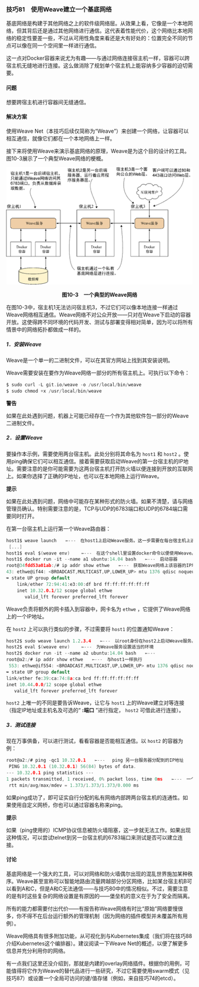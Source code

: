 ### 技巧81　使用Weave建立一个基底网络

基底网络是构建于其他网络之上的软件级网络层。从效果上看，它像是一个本地网络，但其背后还是通过其他网络进行通信。这代表着性能代价，这个网络比本地网络的稳定性要差一些，不过从可用性角度来看还是大有好处的：位置完全不同的节点可以像在同一个空间里一样进行通信。

这一点对Docker容器来说尤为有趣——与通过网络连接宿主机一样，容器可以跨宿主机无缝地进行连接。这么做消除了规划单个宿主机上能容纳多少容器的迫切需要。

#### 问题

想要跨宿主机进行容器间无缝通信。

#### 解决方案

使用Weave Net（本技巧后续仅简称为“Weave”）来创建一个网络，让容器可以相互通信，就像它们都在一个本地网络上一样。

接下来将使用Weave来演示基底网络的原理，Weave是为这个目的设计的工具。图10-3展示了一个典型Weave网络的梗概。

![50.png](../images/50.png)
<center class="my_markdown"><b class="my_markdown">图10-3　一个典型的Weave网络</b></center>

在图10-3中，宿主机1无法访问宿主机3，不过它们可以像本地连接一样通过Weave网络相互通信。Weave网络不对公众开放——只对在Weave下启动的容器开放。这使得跨不同环境的代码开发、测试与部署变得相对简单，因为可以将所有情景中的网络拓扑都做成一样的。

##### 1．安装Weave

Weave是一个单一的二进制文件，可以在其官方网站上找到其安装说明。

Weave需要安装在要作为Weave网络一部分的所有宿主机上。可执行以下命令：

```c
$ sudo curl -L git.io/weave -o /usr/local/bin/weave
$ sudo chmod +x /usr/local/bin/weave
```



**警告**

如果在此处遇到问题，机器上可能已经存在一个作为其他软件包一部分的Weave二进制文件。



##### 2．设置Weave

要操作本示例，需要使用两台宿主机。此处分别将其命名为 `host1` 和 `host2` 。使用ping确保它们可以相互通信。接着需要获取启动Weave的第一台宿主机的IP地址。需要注意的是你可能需要为这两台宿主机打开防火墙以便连接到开放的互联网上。如果你选择了正确的IP地址，也可以在本地网络上运行Weave。



**提示**

如果在此处遇到问题，网络中可能存在某种形式的防火墙。如果不清楚，请与网络管理员确认。特别需要注意的是，TCP与UDP的6783端口和UDP的6784端口需要同时打开。



在第一台宿主机上运行第一个Weave路由器：

```c
host1$ weave launch　　⇽---　在host1上启动Weave服务。这一步需要在每台宿主机上进行一次，它将下载并在后台运行一些容器，以便管理基底网络
 [...]
host1$ eval $(weave env) 　　⇽---　在这个shell里设置docker命令以便使用Weave。如果你关闭或打开新的shell，则需要再次运行这条命令
host1$ docker run -it --name a1 ubuntu:14.04 bash　　⇽---　启动容器
root@34fdd53a01ab:/# ip addr show ethwe　　⇽---　获取Weave网络上该容器的IP地址
43: ethwe@if44: <BROADCAST,MULTICAST,UP,LOWER_UP> mtu 1376 qdisc noqueue
➥ state UP group default
    link/ether 72:94:41:e3:00:df brd ff:ff:ff:ff:ff:ff
    inet 10.32.0.1/12 scope global ethwe
       valid_lft forever preferred_lft forever
```

Weave负责将额外的网卡插入到容器中，网卡名为 `ethwe` ，它提供了Weave网络上的一个IP地址。

在 `host2` 上可以执行类似的步骤，不过需要将 `host1` 的位置通知Weave：

```c
host2$ sudo weave launch 1.2.3.4　　⇽---　以root身份在host2上启动Weave服务。这一次添加了第一台宿主机的公共IP地址，以便它可以附加到另一台宿主机上
host2$ eval $(weave env) 　　⇽---　为Weave服务设置适当的环境
host2$ docker run -it --name a2 ubuntu:14.04 bash　　⇽---　
root@a2:/# ip addr show ethwe　　⇽---　与host1一样执行
 553: ethwe@if554: <BROADCAST,MULTICAST,UP,LOWER_UP> mtu 1376 qdisc noqueue
➥ state UP group default
link/ether fe:39:ca:74:8a:ca brd ff:ff:ff:ff:ff:ff
inet 10.44.0.0/12 scope global ethwe
   valid_lft forever preferred_lft forever
```

`host2` 上唯一的不同是要告诉Weave，让它与 `host1` 上的Weave建立对等连接（指定IP地址或主机名及可选的“ **:端口** ”进行指定， `host2` 可借此进行连接）。

##### 3．测试连接

现在万事俱备，可以进行测试，看看容器是否能相互通信。以 `host2` 的容器为例：

```c
root@a2:/# ping -qc1 10.32.0.1　　⇽---　 ping 另一台服务器分配到的IP地址
 PING 10.32.0.1 (10.32.0.1) 56(84) bytes of data.
--- 10.32.0.1 ping statistics ---
1 packets transmitted, 1 received, 0% packet loss, time 0ms　　⇽---　一个成功的ping响应
 rtt min/avg/max/mdev = 1.373/1.373/1.373/0.000 ms
```

如果ping成功了，即可证实自行分配的私有网络内部跨两台宿主机的连通性。如果使用自定义网桥，你也可以通过容器名称来ping。



**提示**

如果（ping使用的）ICMP协议信息被防火墙阻塞，这一步就无法工作。如果出现这种情况，可以尝试telnet到另一台宿主机的6783端口来测试是否可以建立连接。



#### 讨论

基底网络是一个强大的工具，可以对网络和防火墙偶尔出现的混乱世界施加某种秩序。Weave甚至宣称可以智能地路由流量跨越部分分区网络，比如某台宿主机B可以看到A和C，但是A和C无法通信——与技巧80中的情况相似。不过，需要注意的是有时这些复杂的网络设置是有原因的——堡垒机的意义在于为了安全而隔离。

所有的能力都需要付出代价——有报告称Weave网络有时比“原始”网络要慢很多，你不得不在后台运行额外的管理机制（因为网络的插件模型并未覆盖所有用例）。

Weave网络具有很多附加功能，从可视化到与Kubernetes集成（我们将在技巧88介绍Kubernetes这个编排器）。建议阅读一下Weave Net的概述，以便了解更多信息并充分利用你的网络。

有一点我们这里还没介绍到，那就是内建的overlay网络插件。根据你的用例，可能值得将它作为Weave的替代品进行一些研究，不过它需要使用swarm模式（见技巧87）或设置一个全局可访问的键/值存储（例如，来自技巧74的etcd）。

